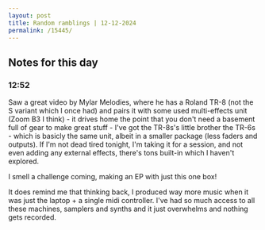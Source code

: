 ```yaml
---
layout: post
title: Random ramblings | 12-12-2024
permalink: /15445/
---
```

## Notes for this day

### 12:52

Saw a great video by Mylar Melodies, where he has a Roland TR-8 (not the S
variant which I once had) and pairs it with some used multi-effects unit (Zoom B3 I
think) - it drives home the point that you don't need a basement full of gear to
make great stuff - I've got the TR-8s's little brother the TR-6s - which is
basicly the same unit, albeit in a smaller package (less faders and outputs). If
I'm not dead tired tonight, I'm taking it for a session, and not even adding
any external effects, there's tons built-in which I haven't explored. 

I smell a challenge coming, making an EP with just this one box!

It does remind me that thinking back, I produced way more music when it was just
the laptop + a single midi controller. I've had so much access to all these
machines, samplers and synths and it just overwhelms and nothing gets recorded.
